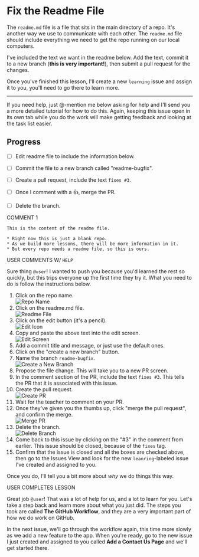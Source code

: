 # Fix the Readme File

The `readme.md` file is a file that sits in the main directory of a repo. It's another way we use to communicate with each other. The `readme.md` file should include everything we need to get the repo running on our local computers. 

I've included the text we want in the readme below. Add the text, commit it to a new branch (**this is very important!**), then submit a pull request for the changes.

Once you've finished this lesson, I'll create a new `learning` issue and assign it to you, you'll need to go there to learn more.

---
If you need help, just @-mention me below asking for help and I'll send you a more detailed tutorial for how to do this. Again, keeping this issue open in its own tab while you do the work will make getting feedback and looking at the task list easier.


## Progress

- [ ] Edit readme file to include the information below.
- [ ] Commit the file to a new branch called "readme-bugfix".
- [ ] Create a pull request, include the text `fixes #3`.
- [ ] Once I comment with a :+1:, merge the PR.
- [ ] Delete the branch.



COMMENT 1

```
This is the content of the readme file.

* Right now this is just a blank repo.
* As we build more lessons, there will be more information in it.
* But every repo needs a readme file, so this is ours.
```


USER COMMENTS W/ `HELP`

Sure thing `@user`! I wanted to push you because you'd learned the rest so quickly, but this trips everyone up the first time they try it. What you need to do is follow the instructions below.

1. Click on the repo name.  
  ![Repo Name](https://raw.githubusercontent.com/1point618/codename-exemplar/master/img/repo-name.png)
2. Click on the readme.md file.  
  ![Readme File](https://raw.githubusercontent.com/1point618/codename-exemplar/master/img/readme-file.png)
3. Click on the edit button (it's a pencil).  
  ![Edit Icon](https://raw.githubusercontent.com/1point618/codename-exemplar/master/img/edit-icon.png)
4. Copy and paste the above text into the edit screen.  
  ![Edit Screen](https://raw.githubusercontent.com/1point618/codename-exemplar/master/img/edit-screen.png)
5. Add a commit title and message, or just use the default ones.
6. Click on the "create a new branch" button.
7. Name the branch `readme-bugfix`.  
  ![Create a New Branch](https://raw.githubusercontent.com/1point618/codename-exemplar/master/img/new-branch.png)
8. Propose the file change. This will take you to a new PR screen.
9. In the comment section of the PR, include the text `fixes #3`. This tells the PR that it is associated with this issue.
10. Create the pull request.  
  ![Create PR](https://raw.githubusercontent.com/1point618/codename-exemplar/master/img/create-pr.png)
11. Wait for the teacher to comment on your PR. 
12. Once they've given you the thumbs up, click "merge the pull request", and confirm the merge.  
  ![Merge PR](https://raw.githubusercontent.com/1point618/codename-exemplar/master/img/merge-pr.png)
13. Delete the branch.  
  ![Delete Branch](https://raw.githubusercontent.com/1point618/codename-exemplar/master/img/delete-branch.png)
14. Come back to this issue by clicking on the "#3" in the comment from earlier. This issue should be closed, because of the `fixes` tag.
15. Confirm that the issue is closed and all the boxes are checked above, then go to the Issues View and look for the new `leanring`-labeled issue I've created and assigned to you. 

Once you do, I'll tell you a bit more about _why_ we do things this way. 



USER COMPLETES LESSON

Great job `@user`! That was a lot of help for us, and a lot to learn for you. Let's take a step back and learn more about what you just did. The steps you took are called **The GitHub Workflow**, and they are a very important part of how we do work on GitHub. 

In the next issue, we'll go through the workflow again, this time more slowly as we add a new feature to the app. When you're ready, go to the new issue I just created and assigned to you called **Add a Contact Us Page** and we'll get started there.


